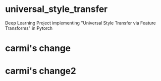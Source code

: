 # universal_style_transfer
Deep Learning Project implementing "Universal Style Transfer via Feature Transforms" in Pytorch

# carmi's change
# carmi's change2